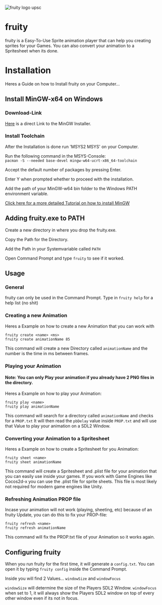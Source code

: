 
![fruity logo upsc](https://github.com/user-attachments/assets/228d5786-0794-408b-8a0f-38a7088ea666)


# fruity

fruity is a Easy-To-Use Sprite animation player that can help you creating sprites for your Games. You can also convert your animation to a Spritesheet when its done.




# Installation

Heres a Guide on how to Install fruity on your Computer...

## Install MinGW-x64 on Windows
### Download-Link
[Here](https://github.com/msys2/msys2-installer/releases/download/2023-05-26/msys2-x86_64-20230526.exe) is a direct Link to the MinGW Installer.

### Install Toolchain
After the Installation is done run 'MSYS2 MSYS' on your Computer.

Run the following command in the MSYS-Console: \
`pacman -S --needed base-devel mingw-w64-ucrt-x86_64-toolchain`

Accept the default number of packages by pressing Enter.

Enter Y when prompted whether to proceed with the installation.

Add the path of your MinGW-w64 bin folder to the Windows PATH environment variable.

[Click here for a more detailed Tutorial on how to install MinGW](https://code.visualstudio.com/docs/languages/cpp/#_example-install-mingwx64-on-windows)

## Adding fruity.exe to PATH

Create a new directory in where you drop the fruity.exe.

Copy the Path for the Directory.

Add the Path in your Systemvariable called `PATH`

Open Command Prompt and type `fruity` to see if it worked.

## Usage

### General

fruity can only be used in the Command Prompt. Type in `fruity help` for a help list (no shit)

### Creating a new Animation

Heres a Example on how to create a new Animation that you can work with

`fruity create <name> <ms>` \
`fruity create animationName 85`

This command will create a new Directory called `animationName` and the number is the time in ms between frames.

### Playing your Animation

#### Note: You can only Play your animation if you already have 2 PNG files in the directory.

Heres a Example on how to play your Animation:

`fruity play <name>` \
`fruity play animationName`

This command will search for a directory called `animationName` and checks for a `PROP.txt`
It will then read the `pbDelay` value inside `PROP.txt` and will use that Value to play your animation on a SDL2 Window.

### Converting your Animation to a Spritesheet

Heres a Example on how to create a Spritesheet for you Animation:

`fruity sheet <name>` \
`fruity sheet animationName`

This command will create a Spritesheet and .plist file for your animation that you can easily use inside your games. If you work with Game Engines like Cocos2d-x you can use the .plist file for sprite sheets. This file is most likely not required for modern game engines like Unity.

### Refreshing Animation PROP file

Incase your animation will not work (playing, sheeting, etc) because of an fruity Update, you can do this to fix your PROP-file:

`fruity refresh <name>` \
`fruity refresh animationName`

This command will fix the PROP.txt file of your Animation so it works again.
## Configuring fruity
When you run fruity for the first time, it will generate a `config.txt`.
You can open it by typing `fruity config` inside the Command Prompt.

Inside you will find 2 Values...
`windowSize` and `windowFocus`

`windowSize` will determine the size of the Players SDL2 Window.
`windowFocus` when set to 1, it will always show the Players SDL2 window on top of every other window even if its not in focus.
